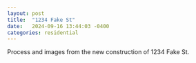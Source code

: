 ```yaml
---
layout: post
title:  "1234 Fake St"
date:   2024-09-16 13:44:03 -0400
categories: residential
---
```


Process and images from the new construction of 1234 Fake St.
